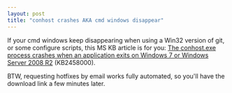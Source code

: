 ```yaml
--- 
layout: post
title: "conhost crashes AKA cmd windows disappear"
---
```


If your cmd windows keep disappearing when using a Win32 version of git, or some configure scripts, this MS KB article is for you:
[The conhost.exe process crashes when an application exits on Windows 7 or Windows Server 2008 R2](http://support.microsoft.com/kb/2458000) (KB2458000).

BTW, requesting hotfixes by email works fully automated, so you'll have the download link a few minutes later.

